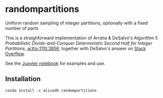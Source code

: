# randompartitions
Uniform random sampling of integer partitions, optionally with a fixed number of parts

This is a straighforward implementation of Arratia & DeSalvo's Algorithm 5 *Probabilistic Divide-and-Conquer Deterministic Second Half for Integer Partitions*, [arXiv:1110.3856](https://arxiv.org/abs/1110.3856v7), together with DeSalvo's answer on [Stack Overflow](http://stackoverflow.com/questions/2161406/how-do-i-generate-a-uniform-random-integer-partition).

See the [Jupyter notebook](randompartitions_examples_and_use.ipynb) for examples and use.

## Installation

```
conda install -c alicedb randompartitions
```
